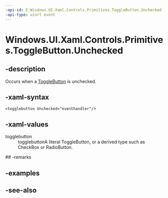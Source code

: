 ```yaml
---
-api-id: E:Windows.UI.Xaml.Controls.Primitives.ToggleButton.Unchecked
-api-type: winrt event
---
```


<!-- Event syntax
public event Windows.UI.Xaml.RoutedEventHandler Unchecked
-->

# Windows.UI.Xaml.Controls.Primitives.ToggleButton.Unchecked

## -description
Occurs when a [ToggleButton](togglebutton.md) is unchecked.



## -xaml-syntax
```xaml
<togglebutton Unchecked="eventhandler"/>
```


## -xaml-values
<dl><dt>togglebutton</dt><dd>togglebuttonA literal ToggleButton, or a derived type such as CheckBox or RadioButton.</dd>
</dl>
## -remarks

## -examples

## -see-also

